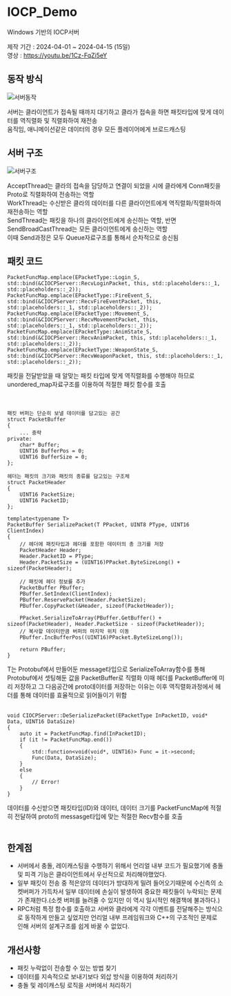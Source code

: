 # IOCP_Demo
Windows 기반의 IOCP서버

제작 기간 : 2024-04-01 ~ 2024-04-15 (15일)  
영상 : https://youtu.be/1Cz-FqZi5eY  

## 동작 방식
![서버동작](https://github.com/Naezan/IOCP_Demo/blob/main/img/ServerStep.png?raw=true)

서버는 클라이언트가 접속될 때까지 대기하고 클라가 접속을 하면 패킷타입에 맞게 데이터를 역직렬화 및 직렬화하여 재전송  
움직임, 애니메이션같은 데이터의 경우 모든 플레이어에게 브로드캐스팅  

## 서버 구조
![서버구조](https://github.com/Naezan/IOCP_Demo/blob/main/img/ServerStructure.png?raw=true)

AcceptThread는 클라의 접속을 담당하고 연결이 되었을 시에 클라에게 Conn패킷을 Proto로 직렬화하여 전송하는 역할  
WorkThread는 수신받은 클라의 데이터를 다른 클라이언트에게 역직렬화/직렬화하여 재전송하는 역할  
SendThread는 패킷을 하나의 클라이언트에게 송신하는 역할, 반면 SendBroadCastThread는 모든 클라이언트에게 송신하는 역할  
이때 Send과정은 모두 Queue자료구조를 통해서 순차적으로 송신됨  

## 패킷 코드

```
PacketFuncMap.emplace(EPacketType::Login_S, std::bind(&CIOCPServer::RecvLoginPacket, this, std::placeholders::_1, std::placeholders::_2));
PacketFuncMap.emplace(EPacketType::FireEvent_S, std::bind(&CIOCPServer::RecvFireEventPacket, this, std::placeholders::_1, std::placeholders::_2));
PacketFuncMap.emplace(EPacketType::Movement_S, std::bind(&CIOCPServer::RecvMovementPacket, this, std::placeholders::_1, std::placeholders::_2));
PacketFuncMap.emplace(EPacketType::AnimState_S, std::bind(&CIOCPServer::RecvAnimPacket, this, std::placeholders::_1, std::placeholders::_2));
PacketFuncMap.emplace(EPacketType::WeaponState_S, std::bind(&CIOCPServer::RecvWeaponPacket, this, std::placeholders::_1, std::placeholders::_2));
```
패킷을 전달받았을 때 알맞는 패킷 타입에 맞게 역직렬화를 수행해야 하므로 unordered_map자료구조를 이용하여 적절한 패킷 함수를 호출  
<br/><br/>
```
패킷 버퍼는 단순히 보낼 데이터를 담고있는 공간
struct PacketBuffer
{
    ... 중략
private:
	char* Buffer;
	UINT16 BufferPos = 0;
	UINT16 BufferSize = 0;
};

헤더는 패킷의 크기와 패킷의 종류를 담고있는 구조체
struct PacketHeader
{
	UINT16 PacketSize;
	UINT16 PacketID;
};

template<typename T>
PacketBuffer SerializePacket(T PPacket, UINT8 PType, UINT16 ClientIndex)
{
	// 헤더에 패킷타입과 헤더를 포함한 데이터의 총 크기를 저장
	PacketHeader Header;
	Header.PacketID = PType;
	Header.PacketSize = (UINT16)PPacket.ByteSizeLong() + sizeof(PacketHeader);

	// 패킷에 헤더 정보를 추가
	PacketBuffer PBuffer;
	PBuffer.SetIndex(ClientIndex);
	PBuffer.ReservePacket(Header.PacketSize);
	PBuffer.CopyPacket(&Header, sizeof(PacketHeader));

	PPacket.SerializeToArray(PBuffer.GetBuffer() + sizeof(PacketHeader), Header.PacketSize - sizeof(PacketHeader));
	// 복사할 데이터만큼 버퍼의 마지막 위치 이동
	PBuffer.IncBufferPos((UINT16)PPacket.ByteSizeLong());

	return PBuffer;
}
```
T는 Protobuf에서 만들어둔 message타입으로 SerializeToArray함수를 통해 Protobuf에서 셋팅해둔 값을 PacketBuffer로 직렬화
이때 헤더를 PacketBuffer에 미리 저장하고 그 다음공간에 proto데이터를 저장하는 이유는 이후 역직렬화과정에서 헤더를 통해 데이터를 효율적으로 읽어들이기 위함
<br/><br/>

```
void CIOCPServer::DeSerializePacket(EPacketType InPacketID, void* Data, UINT16 DataSize)
{
	auto it = PacketFuncMap.find(InPacketID);
	if (it != PacketFuncMap.end())
	{
		std::function<void(void*, UINT16)> Func = it->second;
		Func(Data, DataSize);
	}
	else
	{
		// Error!
	}
}
```
데이터를 수신받으면 패킷타입(ID)와 데이터, 데이터 크기를 PacketFuncMap에 적절히 전달하여 proto의 messasge타입에 맞는 적절한 Recv함수를 호출
<br/><br/>

## 한계점
- 서버에서 충돌, 레이캐스팅을 수행하기 위해서 언리얼 내부 코드가 필요했기에 충돌 및 피격 기능은 클라이언트에서 우선적으로 처리해야했었다.
- 일부 패킷이 전송 중 적은양의 데이터가 방대하게 밀려 들어오기때문에 수신측의 소켓버퍼가 가득차서 일부 데이터에 손실이 발생하여 중요한 패킷들이 누락되는 문제가 존재한다.(소켓 버퍼를 늘려줄 수 있지만 이 역시 일시적인 해결책에 불과하다.)
- RPC처럼 특정 함수를 호출하고 서버와 클라에게 각각 이벤트를 전달해주는 방식으로 동작하게 만들고 싶었지만 언리얼 내부 프레임워크와 C++의 구조적인 문제로 인해 서버의 설계구조를 쉽게 바꿀 수 없었다.

## 개선사항
- 패킷 누락없이 전송할 수 있는 방법 찾기
- 데이터를 지속적으로 보내기보다 외삽 방식을 이용하여 처리하기
- 충돌 및 레이캐스팅 로직을 서버에서 처리하기
